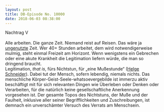 ```yaml
---
layout: post
title: DB-Episode No. 10000
date: 2018-06-03 08:38:00
---
```



Nachtrag V<br><br>
Alle arbeiten. Die ganze Zeit. Niemand reist auf Reisen. Das wäre ja [ungenutzte](https://yhaupenthal.org/1446744255.htm) Zeit. Wer 40+ Stunden arbeitet, dem wird notwendigerweise mulmig, steht einmal Freizeit am Horizont. Wenn wenigstens ein Gebrechen oder eine akute Krankheit die Legitimation liefern würde, die man so dringend braucht.<br>
Legitimation, *that is*, fürs Nichtstun, für „eine Mußestunde“ ([Helge Schneider](https://www.youtube.com/watch?v=Teaq0I4UU68)). Dabei tut der Mensch, sofern lebendig, niemals nichts. Das menschliche Körper-Geist-Seele-whatsoevergebilde ist immerzu aktiv beschäftigt mit für sich relevanten Dingen wie Überleben oder Denken oder Verarbeiten, für die natürlich keine gesellschaftliche Anerkennung vorgesehen ist. Der gesamte Topos des Nichtstuns, der Muße und der Faulheit, inklusive aller seiner Begrifflichkeiten und Zuschreibungen, ist demnach ein unverschämter Versuch des Verrats am Menschsein.
